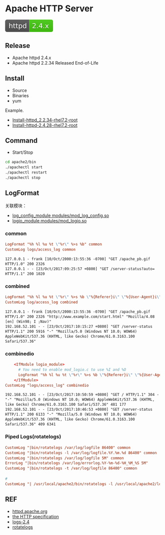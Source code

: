 # Apache HTTP Server

[![httpd](../../svg/httpd-2.4.x-brightgreen.svg)]()


## Release

- Apache httpd 2.4.x
- Apache httpd 2.2.34 Released End-of-Life

## Install

- Source
- Binaries
- yum

Example.
- [Install-httpd_2.2.34-rhel7.2-root](install/Install-httpd_2.2.34-rhel7.2-root.sh)
- [Install-httpd-2.4.28-rhel7.2-root](install/Install-httpd_2.4.28-rhel_7.2-root.md)

## Command

- Start/Stop

```bash
cd apache2/bin
./apachectl start
./apachectl restart
./apachectl stop
```

## LogFormat

关联模块：

- [log_config_module modules/mod_log_config.so](http://httpd.apache.org/docs/2.4/mod/mod_log_config.html#logformat)
- [logio_module modules/mod_logio.so](http://httpd.apache.org/docs/2.4/mod/mod_logio.html)

### common

```httpd.conf
LogFormat "%h %l %u %t \"%r\" %>s %b" common
CustomLog logs/access_log common
```

```access_log
127.0.0.1 - frank [10/Oct/2000:13:55:36 -0700] "GET /apache_pb.gif HTTP/1.0" 200 2326
127.0.0.1 - - [23/Oct/2017:09:25:57 +0800] "GET /server-status?auto= HTTP/1.1" 200 1020
```

### combined

```httpd.conf
LogFormat "%h %l %u %t \"%r\" %>s %b \"%{Referer}i\" \"%{User-Agent}i\"" combined
CustomLog log/access_log combined
```

```access_log
127.0.0.1 - frank [10/Oct/2000:13:55:36 -0700] "GET /apache_pb.gif HTTP/1.0" 200 2326 "http://www.example.com/start.html" "Mozilla/4.08 [en] (Win98; I ;Nav)"
192.168.52.101 - - [23/Oct/2017:10:15:27 +0800] "GET /server-status HTTP/1.1" 200 5916 "-" "Mozilla/5.0 (Windows NT 10.0; WOW64) AppleWebKit/537.36 (KHTML, like Gecko) Chrome/61.0.3163.100 Safari/537.36"
```

### combinedio

```httpd.conf
    <IfModule logio_module>
      # You need to enable mod_logio.c to use %I and %O
      LogFormat "%h %l %u %t \"%r\" %>s %b \"%{Referer}i\" \"%{User-Agent}i\" %I %O" combinedio
    </IfModule>
CustomLog "logs/access_log" combinedio
```

```access_log
192.168.52.101 - - [23/Oct/2017:10:50:59 +0800] "GET / HTTP/1.1" 304 - "-" "Mozilla/5.0 (Windows NT 10.0; WOW64) AppleWebKit/537.36 (KHTML, like Gecko) Chrome/61.0.3163.100 Safari/537.36" 481 177
192.168.52.101 - - [23/Oct/2017:10:46:53 +0800] "GET /server-status HTTP/1.1" 200 6133 "-" "Mozilla/5.0 (Windows NT 10.0; WOW64) AppleWebKit/537.36 (KHTML, like Gecko) Chrome/61.0.3163.100 Safari/537.36" 409 6341
```

### Piped Logs(rotatelogs)

```httpd.conf
CustomLog "|bin/rotatelogs /var/log/logfile 86400" common
CustomLog "|bin/rotatelogs -l /var/log/logfile.%Y.%m.%d 86400" common
CustomLog "|bin/rotatelogs /var/log/logfile 5M" common
ErrorLog "|bin/rotatelogs /var/log/errorlog.%Y-%m-%d-%H_%M_%S 5M"
CustomLog "|bin/rotatelogs -t /var/log/logfile 86400" common

#
CustomLog "| /usr/local/apache2/bin/rotatelogs -l /usr/local/apache2/logs/access_%Y-%m-%d_%H-%M-%S.log 86400 50M" combinedio
```

## REF

- [httpd.apache.org](http://httpd.apache.org/httpd.md)
- [the HTTP specification](https://www.w3.org/Protocols/rfc2616/rfc2616.txt)
- [logs-2.4](http://httpd.apache.org/docs/2.4/logs.html)
- [rotatelogs](http://httpd.apache.org/docs/2.4/programs/rotatelogs.html)